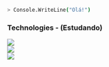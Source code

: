 ```bash
> Console.WriteLine("Olá!")
```


<div aling="start">
<h3>Technologies - (Estudando)</h3
                         <!-- Todos icons das tecnologias -->
<div>
  <img src="https://skillicons.dev/icons?i=html,css,js" />
</div>
<div>
<img src="https://skillicons.dev/icons?i=typescript,react,cs" />
</div>
<div>
  <img src="https://skillicons.dev/icons?i=dotnet" />
</div>




  
</div>

